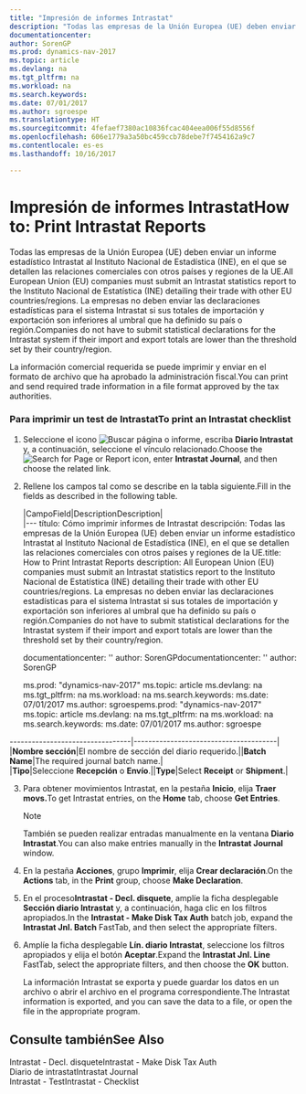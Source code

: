 ```yaml
---
title: "Impresión de informes Intrastat"
description: "Todas las empresas de la Unión Europea (UE) deben enviar un informe estadístico Intrastat al Instituto Nacional de Estadística (INE), en el que se detallen las relaciones comerciales con otros países y regiones de la UE. La empresas no deben enviar las declaraciones estadísticas para el sistema Intrastat si sus totales de importación y exportación son inferiores al umbral que ha definido su país o región."
documentationcenter: 
author: SorenGP
ms.prod: dynamics-nav-2017
ms.topic: article
ms.devlang: na
ms.tgt_pltfrm: na
ms.workload: na
ms.search.keywords: 
ms.date: 07/01/2017
ms.author: sgroespe
ms.translationtype: HT
ms.sourcegitcommit: 4fefaef7380ac10836fcac404eea006f55d8556f
ms.openlocfilehash: 606e1779a3a50bc459ccb78debe7f7454162a9c7
ms.contentlocale: es-es
ms.lasthandoff: 10/16/2017

---
```

# <a name="how-to-print-intrastat-reports"></a><span data-ttu-id="6b96e-104">Impresión de informes Intrastat</span><span class="sxs-lookup"><span data-stu-id="6b96e-104">How to: Print Intrastat Reports</span></span>
<span data-ttu-id="6b96e-105">Todas las empresas de la Unión Europea (UE) deben enviar un informe estadístico Intrastat al Instituto Nacional de Estadística (INE), en el que se detallen las relaciones comerciales con otros países y regiones de la UE.</span><span class="sxs-lookup"><span data-stu-id="6b96e-105">All European Union (EU) companies must submit an Intrastat statistics report to the Instituto Nacional de Estatística (INE) detailing their trade with other EU countries/regions.</span></span> <span data-ttu-id="6b96e-106">La empresas no deben enviar las declaraciones estadísticas para el sistema Intrastat si sus totales de importación y exportación son inferiores al umbral que ha definido su país o región.</span><span class="sxs-lookup"><span data-stu-id="6b96e-106">Companies do not have to submit statistical declarations for the Intrastat system if their import and export totals are lower than the threshold set by their country/region.</span></span>  
  
 <span data-ttu-id="6b96e-107">La información comercial requerida se puede imprimir y enviar en el formato de archivo que ha aprobado la administración fiscal.</span><span class="sxs-lookup"><span data-stu-id="6b96e-107">You can print and send required trade information in a file format approved by the tax authorities.</span></span>  
  
### <a name="to-print-an-intrastat-checklist"></a><span data-ttu-id="6b96e-108">Para imprimir un test de Intrastat</span><span class="sxs-lookup"><span data-stu-id="6b96e-108">To print an Intrastat checklist</span></span>  
  
1.  <span data-ttu-id="6b96e-109">Seleccione el icono ![Buscar página o informe](media/ui-search/search_small.png "icono Buscar página o informe"), escriba **Diario Intrastat** y, a continuación, seleccione el vínculo relacionado.</span><span class="sxs-lookup"><span data-stu-id="6b96e-109">Choose the ![Search for Page or Report](media/ui-search/search_small.png "Search for Page or Report icon") icon, enter **Intrastat Journal**, and then choose the related link.</span></span>  
  
2.  <span data-ttu-id="6b96e-110">Rellene los campos tal como se describe en la tabla siguiente.</span><span class="sxs-lookup"><span data-stu-id="6b96e-110">Fill in the fields as described in the following table.</span></span>  
  
    |<span data-ttu-id="6b96e-111">Campo</span><span class="sxs-lookup"><span data-stu-id="6b96e-111">Field</span></span>|<span data-ttu-id="6b96e-112">Description</span><span class="sxs-lookup"><span data-stu-id="6b96e-112">Description</span></span>|  
    |---
    <span data-ttu-id="6b96e-113">título: Cómo imprimir informes de Intrastat descripción: Todas las empresas de la Unión Europea (UE) deben enviar un informe estadístico Intrastat al Instituto Nacional de Estadística (INE), en el que se detallen las relaciones comerciales con otros países y regiones de la UE.</span><span class="sxs-lookup"><span data-stu-id="6b96e-113">title: How to Print Intrastat Reports description: All European Union (EU) companies must submit an Intrastat statistics report to the Instituto Nacional de Estatística (INE) detailing their trade with other EU countries/regions.</span></span> <span data-ttu-id="6b96e-114">La empresas no deben enviar las declaraciones estadísticas para el sistema Intrastat si sus totales de importación y exportación son inferiores al umbral que ha definido su país o región.</span><span class="sxs-lookup"><span data-stu-id="6b96e-114">Companies do not have to submit statistical declarations for the Intrastat system if their import and export totals are lower than the threshold set by their country/region.</span></span>
    
    <span data-ttu-id="6b96e-115">documentationcenter: '' author: SorenGP</span><span class="sxs-lookup"><span data-stu-id="6b96e-115">documentationcenter: '' author: SorenGP</span></span>

    <span data-ttu-id="6b96e-116">ms.prod: "dynamics-nav-2017" ms.topic: article ms.devlang: na ms.tgt_pltfrm: na ms.workload: na ms.search.keywords: ms.date: 07/01/2017 ms.author: sgroespe</span><span class="sxs-lookup"><span data-stu-id="6b96e-116">ms.prod: "dynamics-nav-2017" ms.topic: article ms.devlang: na ms.tgt_pltfrm: na ms.workload: na ms.search.keywords: ms.date: 07/01/2017 ms.author: sgroespe</span></span>

---------------------------------|---------------------------------------|  
    <span data-ttu-id="6b96e-117">|**Nombre sección**|El nombre de sección del diario requerido.|</span><span class="sxs-lookup"><span data-stu-id="6b96e-117">|**Batch Name**|The required journal batch name.|</span></span>  
    <span data-ttu-id="6b96e-118">|**Tipo**|Seleccione **Recepción** o **Envío**.|</span><span class="sxs-lookup"><span data-stu-id="6b96e-118">|**Type**|Select **Receipt** or **Shipment**.|</span></span>  
  
3.  <span data-ttu-id="6b96e-119">Para obtener movimientos Intrastat, en la pestaña **Inicio**, elija **Traer movs.**</span><span class="sxs-lookup"><span data-stu-id="6b96e-119">To get Intrastat entries, on the **Home** tab, choose **Get Entries**.</span></span>  
  
    > [!NOTE]  
    >  <span data-ttu-id="6b96e-120">También se pueden realizar entradas manualmente en la ventana **Diario Intrastat**.</span><span class="sxs-lookup"><span data-stu-id="6b96e-120">You can also make entries manually in the **Intrastat Journal** window.</span></span>  
  
4.  <span data-ttu-id="6b96e-121">En la pestaña **Acciones**, grupo **Imprimir**, elija **Crear declaración**.</span><span class="sxs-lookup"><span data-stu-id="6b96e-121">On the **Actions** tab, in the **Print** group, choose **Make Declaration**.</span></span>  
  
5.  <span data-ttu-id="6b96e-122">En el proceso**Intrastat - Decl. disquete**, amplíe la ficha desplegable **Sección diario Intrastat** y, a continuación, haga clic en los filtros apropiados.</span><span class="sxs-lookup"><span data-stu-id="6b96e-122">In the **Intrastat - Make Disk Tax Auth** batch job, expand the **Intrastat Jnl. Batch** FastTab, and then select the appropriate filters.</span></span>  
  
6.  <span data-ttu-id="6b96e-123">Amplíe la ficha desplegable **Lín. diario Intrastat**, seleccione los filtros apropiados y elija el botón **Aceptar**.</span><span class="sxs-lookup"><span data-stu-id="6b96e-123">Expand the **Intrastat Jnl. Line** FastTab, select the appropriate filters, and then choose the **OK** button.</span></span>  
  
     <span data-ttu-id="6b96e-124">La información Intrastat se exporta y puede guardar los datos en un archivo o abrir el archivo en el programa correspondiente.</span><span class="sxs-lookup"><span data-stu-id="6b96e-124">The Intrastat information is exported, and you can save the data to a file, or open the file in the appropriate program.</span></span>  
  
## <a name="see-also"></a><span data-ttu-id="6b96e-125">Consulte también</span><span class="sxs-lookup"><span data-stu-id="6b96e-125">See Also</span></span>  
 <span data-ttu-id="6b96e-126">Intrastat - Decl. disquete</span><span class="sxs-lookup"><span data-stu-id="6b96e-126">Intrastat - Make Disk Tax Auth</span></span>   
 <span data-ttu-id="6b96e-127">Diario de intrastat</span><span class="sxs-lookup"><span data-stu-id="6b96e-127">Intrastat Journal</span></span>   
 <span data-ttu-id="6b96e-128">Intrastat - Test</span><span class="sxs-lookup"><span data-stu-id="6b96e-128">Intrastat - Checklist</span></span>
